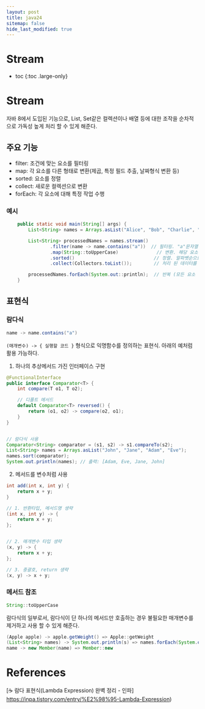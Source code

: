 ```yaml
---
layout: post
title: java24
sitemap: false
hide_last_modified: true
---
```

# Stream

* toc
{:toc .large-only}

# Stream

자바 8에서 도입된 기능으로, List, Set같은 컬렉션이나 배열 등에 대한 조작을 순차적으로 가독성 높게 처리 할 수 있게 해준다.

## 주요 기능

- filter: 조건에 맞는 요소를 필터링
- map: 각 요소를 다른 형태로 변환(제곱, 특정 필드 추출, 날짜형식 변환 등)
- sorted: 요소를 정렬
- collect: 새로운 컬렉션으로 변환
- forEach: 각 요소에 대해 특정 작업 수행

### 예시

```java
    public static void main(String[] args) {
        List<String> names = Arrays.asList("Alice", "Bob", "Charlie", "David", "Edward", "Catherine");

        List<String> processedNames = names.stream()
                .filter(name -> name.contains("a"))  // 필터링. "a"문자열을 포함하고 있는 요소 검색
                .map(String::toUpperCase)              // 변환. 해당 요소를 대문자화
                .sorted()                             // 정렬. 알파벳순으로 sorting.내림차순은 .sorted(Comparator.reverseOrder())
                .collect(Collectors.toList());        // 처리 된 데이터를 List화

        processedNames.forEach(System.out::println);  // 반복 (모든 요소 출력)
    }
```

## 표현식

### 람다식

```java
name -> name.contains("a")
```

`(매개변수) -> { 실행할 코드 }` 형식으로 익명함수를 정의하는 표현식.
아래의 예처럼 활용 가능하다.

1. 하나의 추상메서드 가진 인터페이스 구현

```java
@FunctionalInterface
public interface Comparator<T> {
    int compare(T o1, T o2);

    // 디폴트 메서드
    default Comparator<T> reversed() {
        return (o1, o2) -> compare(o2, o1);
    }
}


// 람다식 사용
Comparator<String> comparator = (s1, s2) -> s1.compareTo(s2);
List<String> names = Arrays.asList("John", "Jane", "Adam", "Eve");
names.sort(comparator);
System.out.println(names); // 출력: [Adam, Eve, Jane, John]
```

2. 메서드를 변수처럼 사용

```java
int add(int x, int y) {
    return x + y;
}

// 1. 반환타입, 메서드명 생략
(int x, int y) -> {
	return x + y;
};


// 2. 매개변수 타입 생략
(x, y) -> {
	return x + y;
};

// 3. 중괄호, return 생략
(x, y) -> x + y;
```

### 메서드 참조

```java
String::toUpperCase
```

람다식의 일부로서, 람다식이 단 하나의 메서드만 호출하는 경우 불필요한 매개변수를 제거하고 사용 할 수 있게 해준다.

```java
(Apple apple) -> apple.getWeight() => Apple::getWeight
(List<String> names) -> System.out.println(s) => names.forEach(System.out::println)
name -> new Member(name) => Member::new
```

# References

[☕ 람다 표현식(Lambda Expression) 완벽 정리 - 인파] https://inpa.tistory.com/entry/%E2%98%95-Lambda-Expression)
